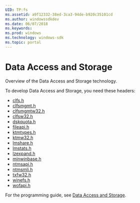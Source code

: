 ```yaml
---
UID: TP:fs
ms.assetid: a9f12332-38ed-3ca3-94de-b920c35101cd
ms.author: windowssdkdev
ms.date: 06/07/2018
ms.keywords: 
ms.prod: windows
ms.technology: windows-sdk
ms.topic: portal
---
```


# Data Access and Storage



Overview of the Data Access and Storage technology.

To develop Data Access and Storage, you need these headers:

 * [clfs.h](..\clfs\index.md)
 * [clfsmgmt.h](..\clfsmgmt\index.md)
 * [clfsmgmtw32.h](..\clfsmgmtw32\index.md)
 * [clfsw32.h](..\clfsw32\index.md)
 * [dskquota.h](..\dskquota\index.md)
 * [fileapi.h](..\fileapi\index.md)
 * [ktmtypes.h](..\ktmtypes\index.md)
 * [ktmw32.h](..\ktmw32\index.md)
 * [lmshare.h](..\lmshare\index.md)
 * [lmstats.h](..\lmstats\index.md)
 * [lzexpand.h](..\lzexpand\index.md)
 * [minwinbase.h](..\minwinbase\index.md)
 * [ntmsapi.h](..\ntmsapi\index.md)
 * [ntmsmli.h](..\ntmsmli\index.md)
 * [txfw32.h](..\txfw32\index.md)
 * [winefs.h](..\winefs\index.md)
 * [wofapi.h](..\wofapi\index.md)

For the programming guide, see [Data Access and Storage](/windows/desktop/fs).
